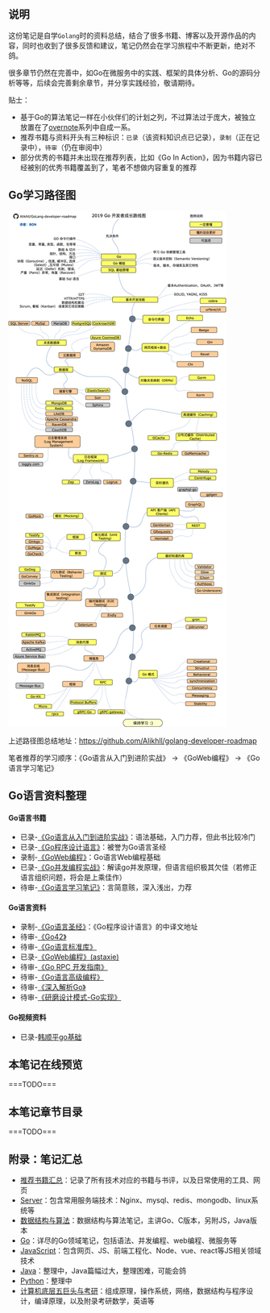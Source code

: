 ## 说明

这份笔记是自学`Golang`时的资料总结，结合了很多书籍、博客以及开源作品的内容，同时也收到了很多反馈和建议，笔记仍然会在学习旅程中不断更新，绝对不鸽。  

很多章节仍然在完善中，如Go在微服务中的实践、框架的具体分析、Go的源码分析等等，后续会完善剩余章节，并分享实践经验，敬请期待。  

贴士：
- 基于Go的算法笔记一样在小伙伴们的计划之列，不过算法过于庞大，被独立放置在了[overnote](https://github.com/overnote)系列中自成一系。 
- 推荐书籍与资料开头有三种标识：`已录`（该资料知识点已记录），`录制`（正在记录中），`待审`（仍在审阅中）
- 部分优秀的书籍并未出现在推荐列表，比如《Go In Action》，因为书籍内容已经被别的优秀书籍覆盖到了，笔者不想做内容重复的推荐

## Go学习路径图

![](./images/Golang/golang-developer-roadmap-zh-CN.png) 

上述路径图总结地址：https://github.com/Alikhll/golang-developer-roadmap

笔者推荐的学习顺序：《Go语言从入门到进阶实战》 -> 《GoWeb编程》 -> 《Go语言学习笔记》

## Go语言资料整理

#### Go语言书籍

- 已录-[《Go语言从入门到进阶实战》](https://book.douban.com/subject/30240200/)：语法基础，入门力荐，但此书比较冷门
- 已录-[《Go程序设计语言》](https://book.douban.com/subject/27044219/)：被誉为Go语言圣经
- 录制-[《GoWeb编程》](https://book.douban.com/subject/27204133/)：Go语言Web编程基础
- 已录-[《Go并发编程实战》](https://book.douban.com/subject/27016236/)：解读go并发原理，但语言组织极其欠佳（若修正语言组织问题，将会是上乘佳作）
- 待审-[《Go语言学习笔记》](https://book.douban.com/subject/26832468/)：言简意赅，深入浅出，力荐

#### Go语言资料

- 录制-[《Go语言圣经》](https://github.com/gopl-zh/gopl-zh.github.com)：《Go程序设计语言》的中译文地址
- 待审-[《Go42》](https://github.com/ffhelicopter/Go42)
- 待审-[《Go语言标准库》](https://github.com/polaris1119/The-Golang-Standard-Library-by-Example)
- 已录-[《GoWeb编程》(astaxie)](https://github.com/astaxie/build-web-application-with-golang)
- 待审-[《Go RPC 开发指南》](https://github.com/smallnest/go-rpc-programming-guide)
- 待审-[《Go语言高级编程》](https://github.com/chai2010/advanced-go-programming-book)
- 待审-[《深入解析Go》](https://github.com/tiancaiamao/go-internals)
- 待审-[《研磨设计模式-Go实现》](https://github.com/senghoo/golang-design-pattern)

#### Go视频资料

- 已录-[韩顺平go基础](https://www.bilibili.com/video/av35928275)

## 本笔记在线预览

===TODO===

## 本笔记章节目录

===TODO===

## 附录：笔记汇总

- [推荐书籍汇总](https://github.com/ruyuejun/polaris)：记录了所有技术对应的书籍与书评，以及日常使用的工具、网页    
- [Server](https://github.com/overnote/server)：包含常用服务端技术：Nginx、mysql、redis、mongodb、linux系统等
- [数据结构与算法](https://github.com/overnote/algorithm)：数据结构与算法笔记，主讲Go、C版本，另附JS，Java版本
- [Go](https://github.com/overnote/golang)：详尽的Go领域笔记，包括语法、并发编程、web编程、微服务等
- [JavaScript](https://github.com/overnote/javascript)：包含网页、JS、前端工程化、Node、vue、react等JS相关领域技术
- [Java](https://github.com/overnote/java)：整理中，Java篇幅过大，整理困难，可能会鸽
- [Python](https://github.com/overnote/python)：整理中
- [计算机底层五巨头与考研](https://github.com/overnote/five-x)：组成原理，操作系统，网络，数据结构与程序设计，编译原理，以及附录考研数学，英语等

